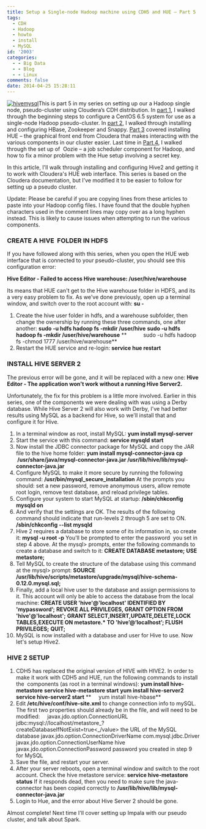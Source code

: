 ```yaml
---
title: Setup a Single-node Hadoop machine using CDH5 and HUE – Part 5
tags:
  - CDH
  - Hadoop
  - howto
  - install
  - MySQL
id: '2003'
categories:
  - - Big Data
  - - Blog
  - - Linux
comments: false
date: 2014-04-25 15:28:11
---
```


[![hivemysql](http://edpflager.com/wp-content/uploads/2014/04/hivemysql.png)](http://edpflager.com/wp-content/uploads/2014/04/hivemysql.png)This is part 5 in my series on setting up our a Hadoop single node, pseudo-cluster using Cloudera’s CDH distribution. In [part 1](http://edpflager.com/?p=1945 "Setup a Single-node Hadoop machine using CDH5 and HUE – Part 1"), I walked through the beginning steps to configure a CentOS 6.5 system for use as a single-node Hadoop pseudo-cluster. In [part 2](http://edpflager.com/?p=1964 "Setup a Single-node Hadoop machine using CDH5 and HUE – Part 2"), I walked through installing and configuring HBase, Zookeeper and Snappy. [Part 3](http://edpflager.com/?p=1973 "Setup a Single-node Hadoop machine using CDH5 and HUE – Part 3") covered installing HUE – the graphical front end from Cloudera that makes interacting with the various components in our cluster easier. Last time in [Part 4](http://edpflager.com/?p=1985 "Setup a Single-node Hadoop machine using CDH5 and HUE – Part 4"), I walked through the set up of  Oozie – a job scheduler component for Hadoop, and how to fix a minor problem with the Hue setup involving a secret key.

In this article, I'll walk through installing and configuring Hive2 and getting it to work with Cloudera's HUE web interface. This series is based on the Cloudera documentation, but I’ve modified it to be easier to follow for setting up a pseudo cluster.

Update: Please be careful if you are copying lines from these articles to paste into your Hadoop config files. I have found that the double hyphen characters used in the comment lines may copy over as a long hyphen instead. This is likely to cause issues when attempting to run the various components.
<!-- more -->
### **CREATE A HIVE  FOLDER IN HDFS**

If you have followed along with this series, when you open the HUE web interface that is connected to your pseudo-cluster, you should see this configuration error:

**Hive Editor - Failed to access Hive warehouse: /user/hive/warehouse**

Its means that HUE can't get to the Hive warehouse folder in HDFS, and its a very easy problem to fix. As we've done previously, open up a terminal window, and switch over to the root account with: **su -**

1.  Create the hive user folder in hdfs, and a warehouse subfolder, then change the ownership by running these three commands, one after another:  **sudo -u hdfs hadoop fs -mkdir /user/hive** **sudo -u hdfs hadoop fs -mkdir /user/hive/warehouse** **           sudo -u hdfs hadoop fs -chmod 1777 /user/hive/warehouse**
2.  Restart the HUE service and re-login:  **service hue restart**

### **INSTALL HIVE SERVER 2**

The previous error will be gone, and it will be replaced with a new one: **Hive Editor - The application won't work without a running Hive Server2.**

Unfortunately, the fix for this problem is a little more involved. Earlier in this series, one of the components we were dealing with was using a Derby database. While Hive Server 2 will also work with Derby, I've had better results using MySQL as a backend for Hive, so we'll install that and configure it for Hive.

1.  In a terminal window as root, install MySQL:  **yum install mysql-server**
2.  Start the service with this command:  **service mysqld start**
3.  Now install the JDBC connector package for MySQL and copy the JAR file to the hive home folder:  **yum install mysql-connector-java**  **cp  /usr/share/java/mysql-connector-java.jar /usr/lib/hive/lib/mysql-connector-java.jar**
4.  Configure MySQL to make it more secure by running the following command: **/usr/bin/mysql\_secure\_installation** At the prompts you should: set a new password, remove anonymous users, allow remote root login, remove test database, and reload privilege tables.
5.  Configure your system to start MySQL at startup:  **/sbin/chkconfig mysqld on**
6.  And verify that the settings are OK. The results of the following command should indicate that run-levels 2 through 5 are set to ON.  **/sbin/chkconfig --list mysqld**
7.  Hive 2 requires a database to store some of its information in, so create it:  **mysql -u root -p** You'll be prompted to enter the password  you set in step 4 above. At the mysql> prompts, enter the following commands to create a database and switch to it: **CREATE DATABASE metastore;**  **USE metastore;**
8.  Tell MySQL to create the structure of the database using this command at the mysql> prompt: **SOURCE /usr/lib/hive/scripts/metastore/upgrade/mysql/hive-schema-0.12.0.mysql.sql;**
9.  Finally, add a local hive user to the database and assign permissions to it. This account will only be able to access the database from the local machine:  **CREATE USER 'hive'@'localhost' IDENTIFIED BY 'mypassword’;**  **REVOKE ALL PRIVILEGES, GRANT OPTION FROM 'hive'@'localhost';**  **GRANT SELECT,INSERT,UPDATE,DELETE,LOCK TABLES,EXECUTE ON metastore.\* TO 'hive’@‘localhost’; FLUSH PRIVILEGES;** **QUIT;**
10.  MySQL is now installed with a database and user for Hive to use. Now let's setup Hive2.

### HIVE 2 SETUP

1.  CDH5 has replaced the original version of HIVE with HIVE2. In order to make it work with CDH5 and HUE, run the following commands to install the  components (as root in a terminal windows): **yum install hive-metastore** **service hive-metastore start** **yum install hive-server2** **service hive-server2 start** **     yum install hive-hbase**
2.  Edit **/etc/hive/conf/hive-site.xml** to change connection info to mySQL. The first two properties should already be in the file, and will need to be modified: <property>     <name>javax.jdo.option.ConnectionURL</name>     <value>jdbc:mysql://localhost/metastore_?createDatabaseIfNotExist=true<_/value> <description>the URL of the MySQL database</description> </property><property> <name>javax.jdo.option.ConnectionDriverName</name> <value>com.mysql.jdbc.Driver</value> </property><property> <name>javax.jdo.option.ConnectionUserName</name> <value>hive</value> </property> <property> <name>javax.jdo.option.ConnectionPassword</name> <value>password you created in step 9 for MySQL</value> </property>
3.  Save the file, and restart your server.
4.  After your server reboots, open a terminal window and switch to the root account. Check the hive metastore service:  **service hive-metastore status** If it responds dead, then you need to make sure the java-connector has been copied correctly to **/usr/lib/hive/lib/mysql-connector-java.jar**
5.  Login to Hue, and the error about Hive Server 2 should be gone.

Almost complete! Next time I'll cover setting up Impala with our pseudo cluster, and talk about Spark.